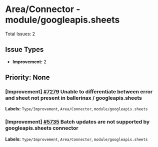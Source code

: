 # Area/Connector - module/googleapis.sheets

Total Issues: 2

## Issue Types

- **Improvement:** 2

## Priority: None

### [Improvement] [#7279](https://github.com/ballerina-platform/ballerina-library/issues/7279) Unable to differentiate between error and sheet not present in ballerinax / googleapis.sheets
**Labels:** `Type/Improvement`, `Area/Connector`, `module/googleapis.sheets`

### [Improvement] [#5735](https://github.com/ballerina-platform/ballerina-library/issues/5735) Batch updates are not supported by googleapis.sheets connector
**Labels:** `Type/Improvement`, `Area/Connector`, `module/googleapis.sheets`

